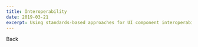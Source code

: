 ```yaml
---
title: Interoperability
date: 2019-03-21
excerpt: Using standards-based approaches for UI component interoperability
---
```


Back

[basscss]: https://github.com/basscss/basscss
[tachyons]: https://tachyons.io/
[styled system]: https://styled-system.com
[theme specification]: https://system-ui.com/theme/
[styled components]: https://styled-components.com
[emotion]: https://emotion.sh
